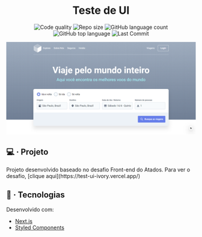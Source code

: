 <h1 align="center">Teste de UI</h1>

<p align="center">
	<img alt="Code quality" src="https://api.codacy.com/project/badge/Grade/f3ac3692723c43afae28e83827205b60">
	<img alt="Repo size" src="https://img.shields.io/github/repo-size/dan-liberato/test-ui.svg" />
	<img alt="GitHub language count" src="https://img.shields.io/github/languages/count/dan-liberato/test-ui.svg">
	<img alt="GitHub top language" src="https://img.shields.io/github/languages/top/dan-liberato/test-ui.svg">
	<img src="https://img.shields.io/github/last-commit/dan-liberato/test-ui.svg" alt="Last Commit"/>
</p>

![Screenshot](screenshot.png)

## :computer: &middot; Projeto
<p>Projeto desenvolvido baseado no desafio Front-end do Atados. Para ver o desafio, [clique aqui](https://test-ui-ivory.vercel.app/)</p>

## :rocket: &middot; Tecnologias
Desenvolvido com:

- [Next.js](https://nextjs.org/)
- [Styled Components](https://styled-components.com/)

